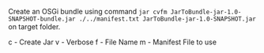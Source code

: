Create an OSGi bundle using command ``jar cvfm JarToBundle-jar-1.0-SNAPSHOT-bundle.jar ./../manifest.txt JarToBundle-jar-1.0-SNAPSHOT.jar`` on target folder.
 
c - Create Jar
v - Verbose
f - File Name
m - Manifest File to use